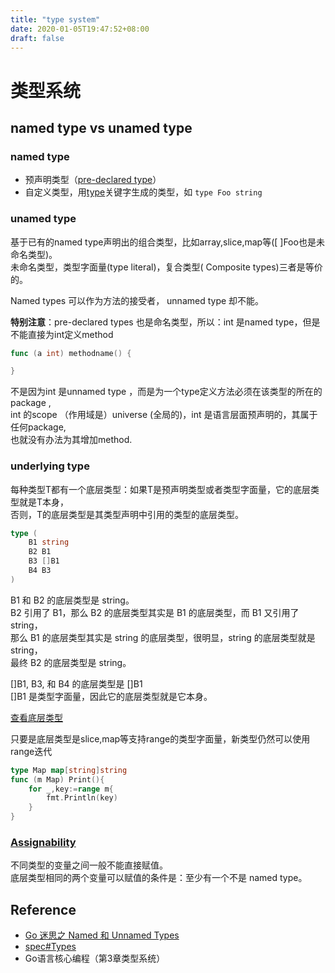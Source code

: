 ```yaml
---
title: "type system"
date: 2020-01-05T19:47:52+08:00
draft: false
---
```

# 类型系统
## named type vs unamed type
### named type
- 预声明类型（[pre-declared type](https://golang.org/ref/spec#Predeclared_identifiers)）
- 自定义类型，用[type](https://golang.org/ref/spec#Type_declarations)关键字生成的类型，如 `type Foo string`
### unamed type
基于已有的named type声明出的组合类型，比如array,slice,map等([ ]Foo也是未命名类型)。  
未命名类型，类型字面量(type literal)，复合类型( Composite types)三者是等价的。

Named types 可以作为方法的接受者， unnamed type 却不能。  

**特别注意**：pre-declared types 也是命名类型，所以：int 是named type，但是不能直接为int定义method
```go
func (a int) methodname() {

}
```
不是因为int 是unnamed type ，而是为一个type定义方法必须在该类型的所在的package ,   
int 的scope （作用域是）universe (全局的)，int 是语言层面预声明的，其属于任何package,  
也就没有办法为其增加method.

### underlying type
每种类型T都有一个底层类型：如果T是预声明类型或者类型字面量，它的底层类型就是T本身，  
否则，T的底层类型是其类型声明中引用的类型的底层类型。
```go
type (
	B1 string
	B2 B1 
	B3 []B1
	B4 B3 
)
```
B1 和 B2 的底层类型是 string。  
B2 引用了 B1，那么 B2 的底层类型其实是 B1 的底层类型，而 B1 又引用了 string，  
那么 B1 的底层类型其实是 string 的底层类型，很明显，string 的底层类型就是string，  
最终 B2 的底层类型是 string。

[]B1, B3, 和 B4 的底层类型是 []B1  
[]B1 是类型字面量，因此它的底层类型就是它本身。

[查看底层类型](https://gist.github.com/yaohcn/024d1dd9aaf67dd16bad5d66877e6672)

只要是底层类型是slice,map等支持range的类型字面量，新类型仍然可以使用range迭代
```go
type Map map[string]string
func (m Map) Print(){
	for _,key:=range m{
		fmt.Println(key)
	}
}
```
### [Assignability](https://golang.org/ref/spec#Assignability)
不同类型的变量之间一般不能直接赋值。  
底层类型相同的两个变量可以赋值的条件是：至少有一个不是 named type。


## Reference
- [Go 迷思之 Named 和 Unnamed Types](http://hxzqlh.github.io/2017/11/27/go-Named-and-Unnamed-Types/)
- [spec#Types](https://golang.org/ref/spec#Types)
- Go语言核心编程（第3章类型系统）
